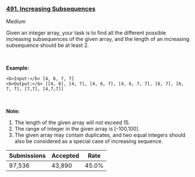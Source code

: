 ### [491. Increasing Subsequences](https://leetcode.com/problems/increasing-subsequences/)

Medium

Given an integer array, your task is to find all the different possible increasing subsequences of the given array, and the length of an increasing subsequence should be at least 2.

 

__Example:__

```
<b>Input:</b> [4, 6, 7, 7]
<b>Output:</b> [[4, 6], [4, 7], [4, 6, 7], [4, 6, 7, 7], [6, 7], [6, 7, 7], [7,7], [4,7,7]]
```

 

__Note:__

1.   The length of the given array will not exceed 15.
2.   The range of integer in the given array is \[-100,100\].
3.   The given array may contain duplicates, and two equal integers should also be considered as a special case of increasing sequence.

| Submissions    | Accepted     | Rate   |
| -------------- | ------------ | ------ |
| 97,536 | 43,890 | 45.0% |